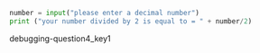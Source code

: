 ```python
number = input("please enter a decimal number")
print ("your number divided by 2 is equal to = " + number/2)
```

debugging-question4_key1
